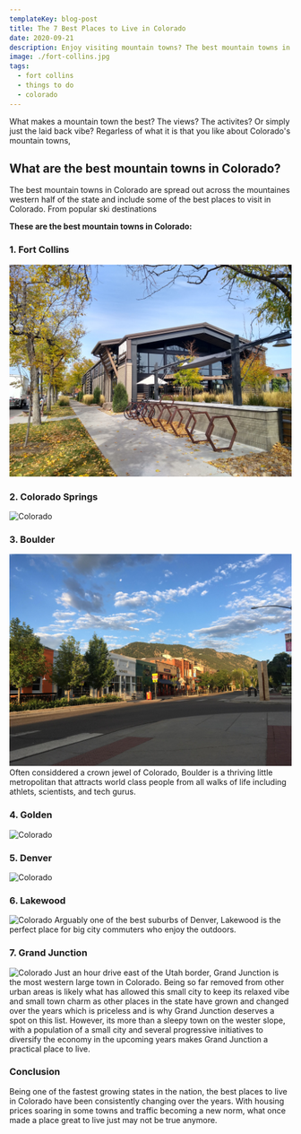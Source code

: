 ```yaml
---
templateKey: blog-post
title: The 7 Best Places to Live in Colorado
date: 2020-09-21
description: Enjoy visiting mountain towns? The best mountain towns in Colorado are home to some of the most beautiful places not just in the United States, but the entire world.
image: ./fort-collins.jpg
tags:
  - fort collins
  - things to do
  - colorado
---
```

What makes a mountain town the best? The views? The activites? Or simply just the laid back vibe? Regarless of what it is that you like about Colorado's mountain towns,

## What are the best mountain towns in Colorado?
The best mountain towns in Colorado are spread out across the mountaines western half of the state and include some of the best places to visit in Colorado. From popular ski destinations  

**These are the best mountain towns in Colorado:**
### 1. Fort Collins
![ Colorado](./fort-collins.jpg)

### 2. Colorado Springs
![ Colorado](./colorado-springs-downtown.jpg)

### 3. Boulder
![ Colorado](./boulder-downtown.jpg)
Often considdered a crown jewel of Colorado, Boulder is a thriving little metropolitan that attracts world class people from all walks of life including athlets, scientists, and tech gurus.

### 4. Golden
![ Colorado](./golden-downtown.jpg)

### 5. Denver
![ Colorado](./denver-downtown.jpg)

### 6. Lakewood
![ Colorado](./lakewood.jpg)
Arguably one of the best suburbs of Denver, Lakewood is the perfect place for big city commuters who enjoy the outdoors.

### 7. Grand Junction
![ Colorado](./grand-junction.jpg)
Just an hour drive east of the Utah border, Grand Junction is the most western large town in Colorado. Being so far removed from other urban areas is likely what has allowed this small city to keep its relaxed vibe and small town charm as other places in the state have grown and changed over the years which is priceless and is why Grand Junction deserves a spot on this list. However, its more than a sleepy town on the wester slope, with a population of a small city and several progressive initiatives to diversify the economy in the upcoming years makes Grand Junction a practical place to live.

### Conclusion
Being one of the fastest growing states in the nation, the best places to live in Colorado have been consistently changing over the years. With housing prices soaring in some towns and traffic becoming a new norm, what once made a place great to live just may not be true anymore.
